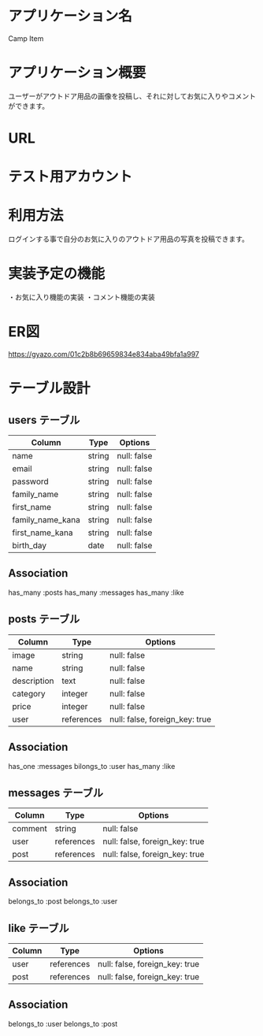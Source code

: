 # アプリケーション名
Camp Item

# アプリケーション概要
ユーザーがアウトドア用品の画像を投稿し、それに対してお気に入りやコメントができます。

# URL

# テスト用アカウント

# 利用方法
ログインする事で自分のお気に入りのアウトドア用品の写真を投稿できます。

# 実装予定の機能
・お気に入り機能の実装
・コメント機能の実装

# ER図
https://gyazo.com/01c2b8b69659834e834aba49bfa1a997


# テーブル設計

## users テーブル

| Column           | Type   | Options     | 
|----------------- | ------ | ----------- |   
| name             | string | null: false |
| email            | string | null: false |
| password         | string | null: false |
| family_name      | string | null: false |
| first_name       | string | null: false |
| family_name_kana | string | null: false |
| first_name_kana  | string | null: false |
| birth_day        | date   | null: false |

## Association
has_many :posts
has_many :messages
has_many :like

## posts テーブル

| Column      | Type       | Options                        |
| ----------- | ---------- | ------------------------------ | 
| image       | string     | null: false                    |
| name        | string     | null: false                    |
| description | text       | null: false                    |
| category    | integer    | null: false                    |
| price       | integer    | null: false                    |
| user        | references | null: false, foreign_key: true |

## Association
has_one :messages
bilongs_to :user
has_many :like

## messages テーブル

| Column  | Type       | Options                        |
| ------- | ---------- | ------------------------------ |
| comment | string     | null: false                    |
| user    | references | null: false, foreign_key: true |
| post    | references | null: false, foreign_key: true |

## Association
belongs_to :post
belongs_to :user

## like テーブル

| Column | Type       | Options                        |
| ------ | ---------- | ------------------------------ |
| user   | references | null: false, foreign_key: true |
| post   | references | null: false, foreign_key: true |

## Association
belongs_to :user
belongs_to :post